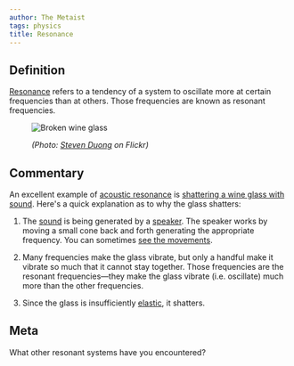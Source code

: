 ```yaml
---
author: The Metaist
tags: physics
title: Resonance
---
```


## Definition

<div class="entry-summary" markdown="1">

[Resonance](http://en.wikipedia.org/wiki/Resonance) refers to a tendency of a
system to oscillate more at certain frequencies than at others. Those
frequencies are known as resonant frequencies.

</div>

<figure markdown="1">

![Broken wine glass]({{thumbnail}})

<figcaption>
  <address markdown="1">

(Photo: [Steven Duong](http://www.flickr.com/photos/stevenduong/4081192022/in/photostream/) on Flickr)</address>

</figcaption>
</figure><!--more-->

## Commentary

An excellent example of
[acoustic resonance](http://en.wikipedia.org/wiki/Acoustic_resonance) is
[shattering a wine glass with sound](http://www.youtube.com/watch?v=17tqXgvCN0E#t=33s).
Here's a quick explanation as to why the glass shatters:

1. The [sound](http://en.wikipedia.org/wiki/Sound) is being generated by a
   [speaker](http://en.wikipedia.org/wiki/Loudspeaker). The speaker works by
   moving a small cone back and forth generating the appropriate frequency.
   You can sometimes [see the movements](http://www.youtube.com/watch?v=T6FFqaLmltY#t=25s).

2. Many frequencies make the glass vibrate, but only a handful make it vibrate
   so much that it cannot stay together. Those frequencies are the resonant
   frequencies&mdash;they make the glass vibrate (i.e. oscillate) much more
   than the other frequencies.

3. Since the glass is insufficiently
   [elastic](<http://en.wikipedia.org/wiki/Elasticity_(physics)>), it shatters.

## Meta

What other resonant systems have you encountered?
